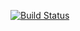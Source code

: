 
[![Build Status](https://travis-ci.org/kocircuit/kocircuit.svg?branch=master)](https://travis-ci.org/kocircuit/kocircuit)

